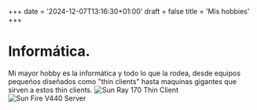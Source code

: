 +++
date = '2024-12-07T13:16:30+01:00'
draft = false
title = 'Mis hobbies'
+++
# Informática.
Mi mayor hobby es la informática y todo lo que la rodea, desde equipos pequeños diseñados como "thin clients" hasta maquinas gigantes que sirven a estos thin clients.
![Sun Ray 170 Thin Client](/images/SunRay170.JPG "Sun Ray 170 Thin Client")
![Sun Fire V440 Server](/images/sunfirev440.jpg "Sun Fire v440 Server")
